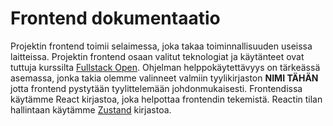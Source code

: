 # Frontend dokumentaatio

Projektin frontend toimii selaimessa, joka takaa toiminnallisuuden useissa laitteissa. Projektin frontend osaan valitut teknologiat ja käytänteet ovat tuttuja kurssilta [Fullstack Open](https://fullstackopen.com/). Ohjelman helppokäytettävyys on tärkeässä asemassa, jonka takia olemme valinneet valmiin tyylikirjaston **NIMI TÄHÄN** jotta frontend pystytään tyylittelemään johdonmukaisesti.
Frontendissa käytämme React kirjastoa, joka helpottaa frontendin tekemistä. Reactin tilan hallintaan käytämme [Zustand](https://github.com/pmndrs/zustand) kirjastoa.
